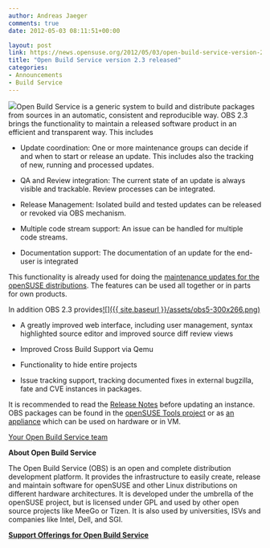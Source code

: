 ```yaml
---
author: Andreas Jaeger
comments: true
date: 2012-05-03 08:11:51+00:00

layout: post
link: https://news.opensuse.org/2012/05/03/open-build-service-version-2-3-released/
title: "Open Build Service version 2.3 released"
categories:
- Announcements
- Build Service
---
```

[![](http://www.open-build-service.org/wp-content/themes/obs/images/obs-logo.png)](http://www.open-build-service.org/)Open Build Service is a generic system to build and distribute packages from sources in an automatic, consistent and reproducible way. OBS 2.3 brings the functionality to maintain a released software product in an efficient and transparent way. This includes



	
  * Update coordination: One or more maintenance groups can decide if and when to start or release an update. This includes also the tracking of new, running and processed updates.

	
  * QA and Review integration: The current state of an update is always visible and trackable. Review processes can be integrated.

	
  * Release Management: Isolated build and tested updates can be released or revoked via OBS mechanism.

	
  * Multiple code stream support: An issue can be handled for multiple code streams.

	
  * Documentation support: The documentation of an update for the end-user is integrated


This functionality is already used for doing the [maintenance updates for the openSUSE distributions](https://build.opensuse.org/project/maintenance_incidents?project=openSUSE%3AMaintenance). The features can be used all together or in parts for own products.

In addition OBS 2.3 provides[![]({{ site.baseurl }}/assets/obs5-300x266.png)](https://news.opensuse.org/2012/05/03/open-build-service-version-2-3-released/obs5/)



	
  * A greatly improved web interface, including user management, syntax highlighted source editor and improved source diff review views

	
  * Improved Cross Build Support via Qemu

	
  * Functionality to hide entire projects

	
  * Issue tracking support, tracking documented fixes in external bugzilla, fate and CVE instances in packages.


It is recommended to read the [Release Notes](https://github.com/openSUSE/open-build-service/blob/2.3/ReleaseNotes-2.3) before updating an instance. OBS packages can be found in the [openSUSE Tools project](https://build.opensuse.org/project/show?project=openSUSE%3ATools) or as [an appliance](http://en.opensuse.org/openSUSE:Build_Service_Appliance) which can be used on hardware or in VM.

[Your Open Build Service team](http://www.flickr.com/photos/adrianschroeter/7135213251/)

**About Open Build Service**

The Open Build Service (OBS) is an open and complete distribution development platform. It provides the infrastructure to easily create, release and maintain software for openSUSE and other Linux distributions on different hardware architectures. It is developed under the umbrella of the openSUSE project, but is licensed under GPL and used by other open source projects like MeeGo or Tizen. It is also used by universities, ISVs and companies like Intel, Dell, and SGI.

[**Support Offerings for Open Build Service**](http://www.open-build-service.org/contact/)		
